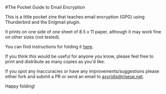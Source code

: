 #The Pocket Guide to Email Encryption

This is a little pocket zine that teaches email encryption (GPG) using
Thunderbird and the Enigmail plugin.

It prints on one side of one sheet of 8.5 x 11 paper, although it may work
fine on other sizes (not tested).

You can find instructions for folding it
[here](https://en.wikibooks.org/wiki/Zine_Making/Putting_pages_together#Single-page_options).

If you think this would be useful for anyone you know, please feel free to
print and distribute as many copies as you'd like. 

If you spot any inaccuracies or have any improvements/suggestions please
either fork and submit a PR or send an email to <axyridis@riseup.net>.

Happy folding!
